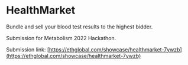 # HealthMarket

Bundle and sell your blood test results to the highest bidder.

Submission for Metabolism 2022 Hackathon.

Submission link:
[https://ethglobal.com/showcase/healthmarket-7ywzb](https://ethglobal.com/showcase/healthmarket-7ywzb)